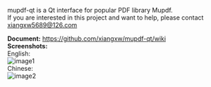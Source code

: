 mupdf-qt is a Qt interface for popular PDF library Mupdf.  
If you are interested in this project and want to help, please contact xiangxw5689@126.com  
  
**Document:** https://github.com/xiangxw/mupdf-qt/wiki    
**Screenshots:**  
English:  
![image1](http://photo2.bababian.com/upload6/20120318/6C9EFE8CFA2565465954654EBAB4A688.jpg)  
Chinese:  
![image2](http://photo2.bababian.com/upload6/20120317/DE3A6C91E1E15BFDC4C93C1AFBC1D61F.jpg)  
